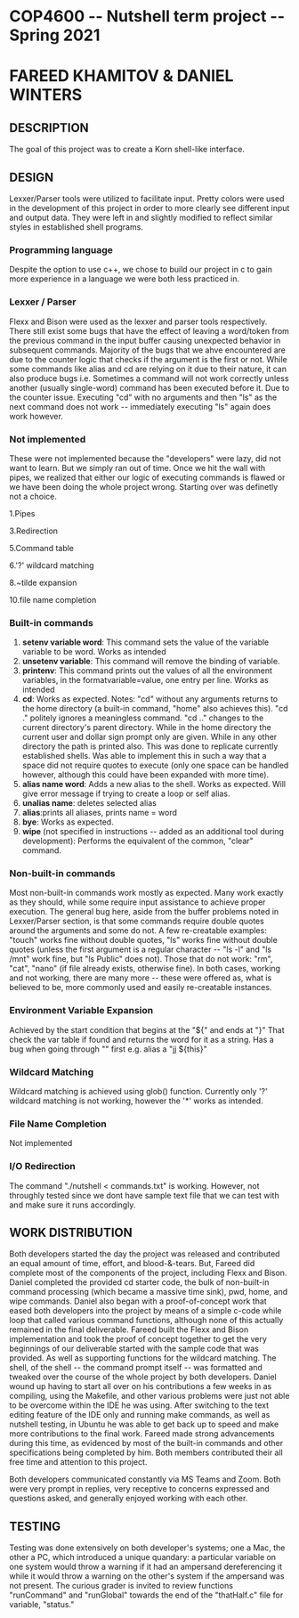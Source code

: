 # COP4600 -- Nutshell term project -- Spring 2021
# FAREED KHAMITOV & DANIEL WINTERS


## DESCRIPTION
The goal of this project was to create a Korn shell-like interface.

## DESIGN
Lexxer/Parser tools were utilized to facilitate input.  Pretty colors were used in the development of this project in order to more clearly see different input and output data.  They were left in and slightly modified to reflect similar styles in established shell programs.

### Programming language
Despite the option to use c++, we chose to build our project in c to gain more experience in a language we were both less practiced in.

### Lexxer / Parser
Flexx and Bison were used as the lexxer and parser tools respectively.  There still exist some bugs that have the effect of leaving a word/token from the previous command in the input buffer causing unexpected behavior in subsequent commands. Majority of the bugs that we ahve encountered are due to the counter logic that checks if the argument is the first or not. While some commands like alias and cd are relying on it due to their nature, it can also produce bugs i.e.  Sometimes a command will not work correctly unless another (usually single-word) command has been executed before it. Due to the counter issue.  Executing "cd" with no arguments and then "ls" as the next command does not work -- immediately executing "ls" again does work however.
### Not implemented 
These were not implemented because the "developers" were lazy, did not want to learn. But we simply ran out of time. Once we hit the wall with pipes, we realized that either our logic of executing commands is flawed or we have been doing the whole project wrong. Starting over was definetly not a choice. 

1.Pipes 


3.Redirection


5.Command table


6.'?' wildcard matching


8.~tilde expansion


10.file name completion


### Built-in commands
1. **setenv variable word**: This command sets the value of the variable ​variable​ to be ​word​. Works as intended
2. **unsetenv variable**: This command will remove the binding of ​variable​.
3. **printenv**: This command prints out the values of all the environment variables, in the formatvariable=value​, one entry per line. Works as intended
4. **cd**: Works as expected.  Notes:  "cd" without any arguments returns to the home directory (a built-in command, "home" also achieves this).  "cd ." politely ignores a meaningless command.  "cd .." changes to the current directory's parent directory.  While in the home directory the current user and dollar sign prompt only are given.  While in any other directory the path is printed also.  This was done to replicate currently established shells.  Was able to implement this in such a way that a space did not require quotes to execute (only one space can be handled however, although this could have been expanded with more time).
5. **alias name word**: Adds a new alias to the shell. Works as expected. Will give error message if trying to create a loop or self alias.  
6. **unalias name**: deletes selected alias
7.  **alias**:prints all aliases, prints name = word
8. **bye**: Works as expected.
9. **wipe** (not specified in instructions -- added as an additional tool during development):  Performs the equivalent of the common, "clear" command.

### Non-built-in commands
Most non-built-in commands work mostly as expected.  Many work exactly as they should, while some require input assistance to achieve proper execution.  The general bug here, aside from the buffer problems noted in Lexxer/Parser section, is that some commands require double quotes around the arguments and some do not.  A few re-creatable examples:  "touch" works fine without double quotes, "ls" works fine without double quotes (unless the first argument is a regular character -- "ls -l" and "ls /mnt" work fine, but "ls Public" does not).  Those that do not work:  "rm", "cat", "nano" (if file already exists, otherwise fine).  In both cases, working and not working, there are many more -- these were offered as, what is believed to be, more commonly used and easily re-creatable instances.

### Environment Variable Expansion
Achieved by the start condition that begins at the "${" and ends at "}" That check the var table if found and returns the word for it as a string. 
Has a bug when going through "" first e.g. alias a "jj ${this}"
### Wildcard Matching
Wildcard matching is achieved using glob() function. Currently only '?' wildcard matching is not working, however the '*' works as intended. 

### File Name Completion
Not implemented

### I/O Redirection
The command "./nutshell < commands.txt" is working. However, not throughly tested since we dont have sample text file that we can test with and make sure it runs accordingly. 

## WORK DISTRIBUTION
Both developers started the day the project was released and contributed an equal amount of time,  effort, and blood-&-tears.  But, Fareed did complete most of the components of the project, including Flexx and Bison.  Daniel completed the provided cd starter code, the bulk of non-built-in command processing (which became a massive time sink), pwd, home, and wipe commands.  Daniel also began with a proof-of-concept work that eased both developers into the project by means of a simple c-code while loop that called various command functions, although none of this actually remained in the final deliverable.  Fareed built the Flexx and Bison implementation and took the proof of concept together to get the very beginnings of our deliverable started with the sample code that was provided. As well as supporting functions for the wildcard matching. The shell, of the shell -- the command prompt itself -- was formatted and tweaked over the course of the whole project by both developers.  Daniel wound up having to start all over on his contributions a few weeks in as compiling, using the Makefile, and other various problems were just not able to be overcome within the IDE he was using.  After switching to the text editing feature of the IDE only and running make commands, as well as nutshell testing, in Ubuntu he was able to get back up to speed and make more contributions to the final work.  Fareed made strong advancements during this time, as evidenced by most of the built-in commands and other specifications being completed by him. Both members contributed their all free time and attention to this project.

Both developers communicated constantly via MS Teams and Zoom.  Both were very prompt in replies, very receptive to concerns expressed and questions asked, and generally enjoyed working with each other.

## TESTING
Testing was done extensively on both developer's systems; one a Mac, the other a PC, which introduced a unique quandary:  a particular variable on one system would throw a warning if it had an ampersand dereferencing it while it would throw a warning on the other's system if the ampersand was not present.  The curious grader is invited to review functions "runCommand" and "runGlobal" towards the end of the "thatHalf.c" file for variable, "status."
  
